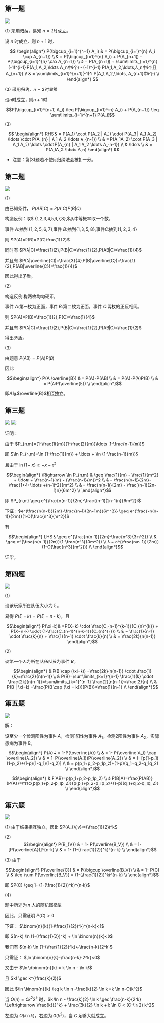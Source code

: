 ## 第一题

![](./Picture%20Assets/第一次作业/1.png)

(1) 
采用归纳，易知 $n=2$时成立。

设 $n$ 时成立，则 $n+1$ 时，

$$
\begin{align*}
P(\bigcup_{i=1}^{n+1} A_i) & = P(\bigcup_{i=1}^{n} A_i \cup A_{n+1}) \\
& = P(\bigcup_{i=1}^{n} A_i) + P(A_{n+1}) - P(\bigcup_{i=1}^{n} \cap A_{n+1}) \\
& = P(A_{n+1}) + \sum\limits_{i=1}^{n} (-1)^{i-1} P(A_1,A_2,\ldots A_n中i个) - (-1)^{i-1} P(A_1,A_2,\ldots,A_n中i个且A_{n+1}) \\
& = \sum\limits_{i=1}^{n+1}(-1)^i P(A_1,A_2,\ldots, A_{n+1}中i个) \\
\end{align*}
$$

(2) 采用归纳，$n=2$时显然

设$n$时成立，则$n+1$时

$$P(\bigcup_{i=1}^{n+1} A_i) \leq P(\bigcup_{i=1}^{n} A_i) + P(A_{n+1}) \leq \sum\limits_{i=1}^{n+1} P(A_i)$$

(3)

$$
\begin{align*}
RHS & = P(A_1) \cdot P(A_2 | A_1) \cdot P(A_3 | A_1 A_2) \ldots \cdot P(A_{n} | A_1 A_2 \ldots A_{n-1}) \\
& = P(A_1A_2) \cdot P(A_3 | A_1 A_2) \ldots \cdot P(A_{n} | A_1 A_2 \ldots A_{n-1}) \\
& \ldots \\
& = P(A_1A_2 \ldots A_n)
\end{align*}
$$

- 注意：第(3)题若不使用归纳法会被扣一分。

## 第二题

![](./Picture%20Assets/第一次作业/2.png)

(1)

由已知条件， $P(AB|C)=P(A|C)P(B|C)$

构造反例：取$ \{1,2,3,4,5,6,7,8\},$从中等概率取一个数。

事件 $A$:抽到 $\{1,2,5,6,7\}$,事件 $B$:抽到$\{1,3,5,8\}$,事件$C$:抽到$\{1,2,3,4\}$

则 $P(A)=P(B)=P(C)\frac{1}{2}$

同时有 $P(A|C)=\frac{1}{2},P(B|C)=\frac{1}{2},P(AB|C)=\frac{1}{4}$

并且有 $P(A|\overline{C})=\frac{3}{4},P(B|\overline{C})=\frac{1}{2},P(AB|\overline{C})=\frac{1}{4}$

因此得出矛盾。

(2)

构造反例:抛两枚均匀硬币。

事件 $A$:第一枚为正面，事件 $B$:第二枚为正面，事件 $C$:两枚的正反相同。

则 $P(A)=P(B)=\frac{1}{2},P(C)=\frac{1}{4}$

并且有 $P(A|C)=\frac{1}{2},P(B|C)=\frac{1}{2},P(AB|C)=\frac{1}{2}$

得出矛盾。

(3)

由题意 $P(AB)=P(A)P(B)$

因此 

$$\begin{align*}
P(A \overline{B}) & = P(A)-P(AB) \\
& = P(A)-P(A)P(B) \\
& = P(A)P(\overline{B}) \\
\end{align*}$$

即$A$与$\overline{B}$相互独立。

## 第三题

![](./Picture%20Assets/第一次作业/3(1).png)
![](./Picture%20Assets/第一次作业/3(2).png)

证明：

由于 $P_{n,m}=(1-\frac{1}{m})(1-\frac{2}{m})\ldots (1-\frac{n-1}{m})$ 

即 $\ln P_{n,m}=\ln (1-\frac{1}{m}) + \ldots + \ln (1-\frac{n-1}{m})$ 

且由于 $\ln(1-x) \geq -x-x^2$

$$\begin{align*}
\Rightarrow \ln P_{n,m} & \geq \frac{1}{m} - \frac{1}{m^2} + \ldots + \frac{n-1}{m} - (\frac{n-1}{m})^2 \\
& = \frac{n(n-1)}{2m}-\frac{1+4+\ldots +(n-1)^2}{m^2} \\
& = \frac{n(n-1)}{2m} - \frac{(n-1)(2n-1)n}{6m^2} \\
\end{align*}$$

即 $P_{n,m} \geq e^{\frac{n(n-1)}{2m}-\frac{(n-1)(2n-1)n}{6m^2}}$

下证：$e^{\frac{n(n-1)}{2m}-\frac{(n-1)(2n-1)n}{6m^2}} \geq e^{\frac{-n(n-1)}{2m}}(1-O(\frac{n^3}{m^2})$

有

$$\begin{align*}
LHS & \geq e^{\frac{n(n-1)}{2m}-\frac{n^3}{3m^2}} \\
& \geq e^{\frac{n(n-1)}{2m}}(1-\frac{n^3}{3m^2}) \\
& = e^{\frac{n(n-1)}{2m}}(1-O(\frac{n^3}{m^2})) \\
\end{align*}$$

证毕。

## 第四题

![](./Picture%20Assets/第一次作业/4.png)

(1)

设该玩家所在队伍大小为 $\xi$ 。

易得 $P(\xi=k)=P(\xi=n-k)$，且

$$\begin{align*}
P(\xi=k)& =P(X=k) \cdot \frac{C_{n-1}^{k-1}}{C_{n}^{k}} + P(X=n-k) \cdot (1-\frac{C_{n-1}^{n-k-1}}{C_{n}^{k}}) \\
& = \frac{1}{n-1} \cdot \frac{k}{n} + \frac{1}{n-1} \cdot \frac{k}{n} \\
& = \frac{2k}{n(n-1)}
\end{align*}$$

(2)

设第一个人为所在队伍队长为事件 $B$。

$$\begin{align*}
& P(B \cap (\xi=k)) =\frac{2k}{n(n-1)} \cdot \frac{1}{k}=\frac{2}{n(n-1)} \\
& P(B)=\sum\limits_{k=1}^{n-1} \frac{1}{k} \cdot \frac{2k}{n(n-1)}=\sum\limits_{k=1}^{n-1} \frac{2}{n(n-1)}=\frac{2}{n} \\
& P(B | \xi=k) =\frac{P(B \cap (\xi = k))}{P(B)}=\frac{1}{n-1} \\
\end{align*}$$
## 第五题

![](./Picture%20Assets/第一次作业/5.png)

解：

设至少一个检测阳性为事件 $A$，检测1阳性为事件 $A_1$，检测2阳性为事件 $A_2$，实际患病为事件 $B$。

$$\begin{align*}
P(A) & = 1-P(\overline{A}) \\
& = 1- P(\overline{A_1} \cap \overline{A_2}) \\
& = 1- P(\overline(A_1))P(\overline{A_2}) \\
& = 1- [p(1-p_1)(1-p_2)+(1-p)(1-q_1)(1-q_2)] \\
& = p(p_1+p_2-p_1p_2)+(1-p)(q_1+q_2-q_1q_2) \\
\end{align*}$$

$$\begin{align*}
& P(AB)=p(p_1+p_2-p_1p_2) \\
& P(B|A)=\frac{P(AB)}{P(A)}=\frac{p(p_1+p_2-p_1p_2)}{p(p_1+p_2-p_1p_2)+(1-p)(q_1+q_2-q_1q_2)} \\
\end{align*}$$

## 第六题

![](./Picture%20Assets/第一次作业/6.png)

(1)
由于结果相互独立，因此 $P(A_{V,v})=(\frac{1}{2})^k$

(2)
$$\begin{align*}
P(B_{V}) & = 1- P(\overline{B_V}) \\
& = 1- [P(\overline{A})]^{n-k} \\
& = 1- (1-(\frac{1}{2})^k)^{n-k} \\
\end{align*}$$

(3)
由于 

$$\begin{align*}
P(\overline{C}) & = P(\bigcup \overline{B_V}) \\
& = 1- P(C) \\
& \leq \sum P(\overline{B_V}) = (1-(\frac{1}{2})^k)^{n-k} \\
\end{align*}$$

即 $P(C) \geq 1- (1-(\frac{1}{2})^k)^{n-k}$

(4)

题中所述为 $n$ 人的随机图模型

因此，只需证明 $P(C)>0$

下证： $\binom{n}{k}(1-(\frac{1}{2})^k)^{n-k}<1$

即 $(n-k) \ln (1-(\frac{1}{2})^k) + \ln \binom{n}{k}<0$

我们有 $(n-k) \ln (1-(\frac{1}{2})^k)<-\frac{n-k}{2^k}$

只需证： $\ln \binom{n}{k}-\frac{n-k}{2^k}<0$

又由于 $\ln \dbinom{n}{k} = k \ln n - \ln k!$

且 $k! \geq k^{\frac{k}{2}}$

因此 $\ln \binom{n}{k} \leq k \ln n -\frac{k}{2} \ln k =k \ln n-O(k^2)$

当 $O(n)=Ck^2 2^k$ 时，$k \ln n - \frac{k}{2} \ln k \geq \frac{n-k}{2^k} \Leftrightarrow \frac{k}{2^k} + \frac{3k}{2} \ln k + k \ln C < (C-\ln 2) k^2$

左边为 $O(k \ln k)$，右边为 $O(k^2)$，当 $C$ 足够大就成立。